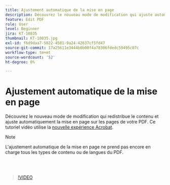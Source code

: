 ```yaml
---
title: Ajustement automatique de la mise en page
description: Découvrez le nouveau mode de modification qui ajuste automatiquement le contenu
feature: Edit PDF
role: User
level: Beginner
jira: KT-10835
thumbnail: KT-10835.jpg
exl-id: f6d9daa7-5022-4581-9a24-42637cf5fd47
source-git-commit: 17a25611e3444b0b00f4a78306fdedc59495c07c
workflow-type: tm+mt
source-wordcount: '52'
ht-degree: 0%

---
```


# Ajustement automatique de la mise en page

Découvrez le nouveau mode de modification qui redistribue le contenu et ajuste automatiquement la mise en page sur les pages de votre PDF. Ce tutoriel vidéo utilise la [nouvelle expérience Acrobat](new-workspace.md).

>[!NOTE]
>
>L&#39;ajustement automatique de la mise en page ne prend pas encore en charge tous les types de contenu ou de langues du PDF.

<br> 

>[!VIDEO](https://video.tv.adobe.com/v/346975?quality=12&learn=on&hidetitle=true)
